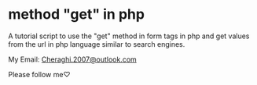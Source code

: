 # method "get" in php
A tutorial script to use the‌ "get" method in form tags in php and get values from the url in php language similar to search engines.

My Email: Cheraghi.2007@outlook.com

Please follow me♡

